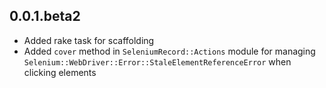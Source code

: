 ## 0.0.1.beta2

* Added rake task for scaffolding
* Added `cover` method in `SeleniumRecord::Actions` module for managing 
  `Selenium::WebDriver::Error::StaleElementReferenceError` when clicking 
  elements
